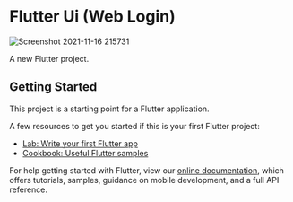 # Flutter Ui (Web Login)

![Screenshot 2021-11-16 215731](https://user-images.githubusercontent.com/87581799/142059849-ff90f681-91e4-496d-b897-4117102051c2.jpg)


A new Flutter project.

## Getting Started

This project is a starting point for a Flutter application.

A few resources to get you started if this is your first Flutter project:

- [Lab: Write your first Flutter app](https://flutter.dev/docs/get-started/codelab)
- [Cookbook: Useful Flutter samples](https://flutter.dev/docs/cookbook)

For help getting started with Flutter, view our
[online documentation](https://flutter.dev/docs), which offers tutorials,
samples, guidance on mobile development, and a full API reference.
